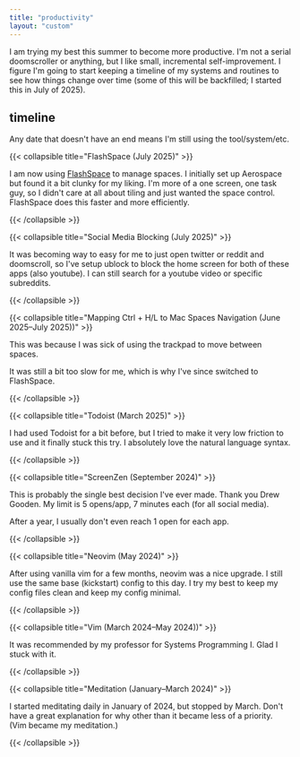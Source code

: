 ```yaml
---
title: "productivity"
layout: "custom"
---
```


I am trying my best this summer to become more productive. I'm not a serial doomscroller or anything, but I like small, incremental self-improvement.
I figure I'm going to start keeping a timeline of my systems and routines to
see how things change over time (some of this will be backfilled; I 
started this in July of 2025). 

## timeline
Any date that doesn't have an end means I'm still using the tool/system/etc.

{{< collapsible title="FlashSpace (July 2025)" >}}

I am now using [FlashSpace](https://github.com/wojciech-kulik/FlashSpace) to manage spaces. I initially set up Aerospace but found it a bit clunky for my liking. I'm more of a one screen, one task guy, so I didn't care at all about tiling and just wanted the space control. FlashSpace does this faster and more efficiently.

{{< /collapsible >}}


{{< collapsible title="Social Media Blocking (July 2025)" >}}

It was becoming way to easy for me to just open twitter or reddit and doomscroll, so I've setup ublock to block the home screen for both of these apps (also youtube). I can still search for a youtube video or specific subreddits.

{{< /collapsible >}}


{{< collapsible title="Mapping Ctrl + H/L to Mac Spaces Navigation (June 2025–July 2025))" >}}

This was because I was sick of using the trackpad to move between spaces.

It was still a bit too slow for me, which is why I've since switched to FlashSpace.

{{< /collapsible >}}

{{< collapsible title="Todoist (March 2025)" >}}

I had used Todoist for a bit before, but I tried to make it very low friction to use and it finally stuck this try. I absolutely love the natural language syntax.

{{< /collapsible >}}


{{< collapsible title="ScreenZen (September 2024)" >}}

This is probably the single best decision I've ever made. Thank you Drew Gooden. My limit is 5 opens/app, 7 minutes each (for all social media). 

After a year, I usually don't even reach 1 open for each app.

{{< /collapsible >}}


{{< collapsible title="Neovim (May 2024)" >}}

After using vanilla vim for a few months, neovim was a nice upgrade. I still use the same base (kickstart) config to this day. I try my best to keep my config files clean and keep my config minimal.

{{< /collapsible >}}


{{< collapsible title="Vim (March 2024–May 2024))" >}}

It was recommended by my professor for Systems Programming I. Glad I stuck with it.

{{< /collapsible >}}


{{< collapsible title="Meditation (January–March 2024)" >}}

I started meditating daily in January of 2024, but stopped by March. Don't have a great explanation for why other than it became less of a priority. (Vim became my meditation.)

{{< /collapsible >}}

